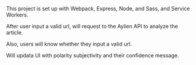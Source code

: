 
This project is set up with Webpack, Express, Node, and Sass, and Service Workers.

After user input a valid url, will request to the Aylien API to analyze the article.

Also, users will know whether they input a valid url.

Will updata UI with polarity subjectivity and their confidence message.
